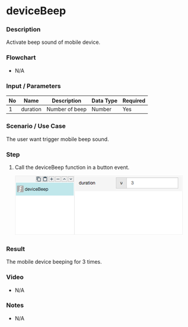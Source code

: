 
# deviceBeep

### Description

Activate beep sound of mobile device.

### Flowchart

- N/A

### Input / Parameters

| No | Name | Description | Data Type | Required |
| ------ | ------ | ------ |------ | ------ |
| 1 | duration | Number of beep | Number | Yes |

### Scenario / Use Case

The user want trigger mobile beep sound.

### Step

1. Call the deviceBeep function in a button event.

    ![](deviceBeep-step-1.png?raw=true)
    
### Result

The mobile device beeping for 3 times.

### Video

- N/A
<!--[![Video](http://i.imgur.com/Ot5DWAW.png)](https://youtu.be/StTqXEQ2l-Y?t=35s)-->

### Notes

- N/A